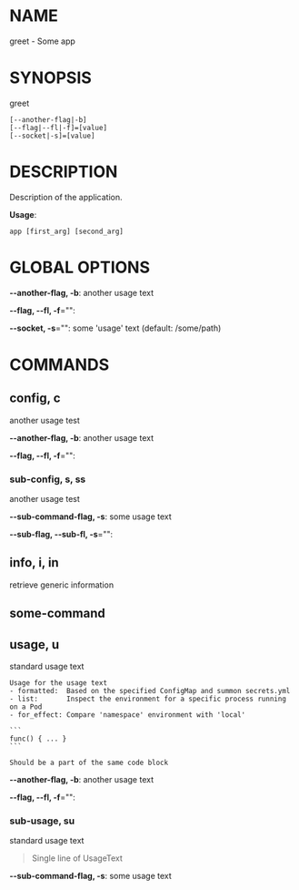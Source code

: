 # NAME

greet - Some app

# SYNOPSIS

greet

```
[--another-flag|-b]
[--flag|--fl|-f]=[value]
[--socket|-s]=[value]
```

# DESCRIPTION

Description of the application.

**Usage**:

```
app [first_arg] [second_arg]
```

# GLOBAL OPTIONS

**--another-flag, -b**: another usage text

**--flag, --fl, -f**="": 

**--socket, -s**="": some 'usage' text (default: /some/path)


# COMMANDS

## config, c

another usage test

**--another-flag, -b**: another usage text

**--flag, --fl, -f**="": 

### sub-config, s, ss

another usage test

**--sub-command-flag, -s**: some usage text

**--sub-flag, --sub-fl, -s**="": 

## info, i, in

retrieve generic information

## some-command


## usage, u

standard usage text

    Usage for the usage text
    - formatted:  Based on the specified ConfigMap and summon secrets.yml
    - list:       Inspect the environment for a specific process running on a Pod
    - for_effect: Compare 'namespace' environment with 'local'
    
    ```
    func() { ... }
    ```
    
    Should be a part of the same code block

**--another-flag, -b**: another usage text

**--flag, --fl, -f**="": 

### sub-usage, su

standard usage text

>Single line of UsageText

**--sub-command-flag, -s**: some usage text
